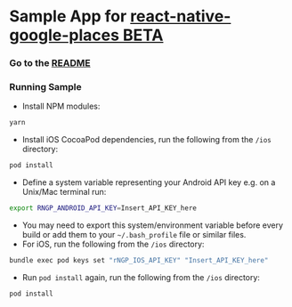 # Sample App for [react-native-google-places BETA](https://github.com/tolu360/react-native-google-places)

### Go to the [README](https://github.com/tolu360/react-native-google-places/blob/master/BETA_README.md)

### Running Sample
- Install NPM modules:

```bash
yarn
```
- Install iOS CocoaPod dependencies, run the following from the `/ios` directory:

```bash
pod install
```

- Define a system variable representing your Android API key e.g. on a Unix/Mac terminal run:

```bash
export RNGP_ANDROID_API_KEY=Insert_API_KEY_here
```
- You may need to export this system/environment variable before every build or add them to your `~/.bash_profile` file or similar files.
- For iOS, run the following from the `/ios` directory:

```bash
bundle exec pod keys set "rNGP_IOS_API_KEY" "Insert_API_KEY_here" 
```
- Run `pod install` again, run the following from the `/ios` directory:

```bash
pod install
```